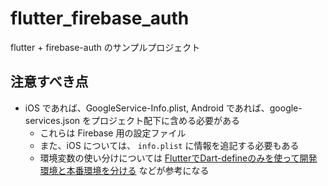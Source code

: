 # flutter_firebase_auth

flutter + firebase-auth のサンプルプロジェクト

## 注意すべき点

- iOS であれば、GoogleService-Info.plist, Android であれば、google-services.json をプロジェクト配下に含める必要がある
  - これらは Firebase 用の設定ファイル
  - また、iOS については、 `info.plist` に情報を追記する必要もある
  - 環境変数の使い分けについては [FlutterでDart-defineのみを使って開発環境と本番環境を分ける](https://zenn.dev/riscait/articles/separating-environments-in-flutter) などが参考になる
